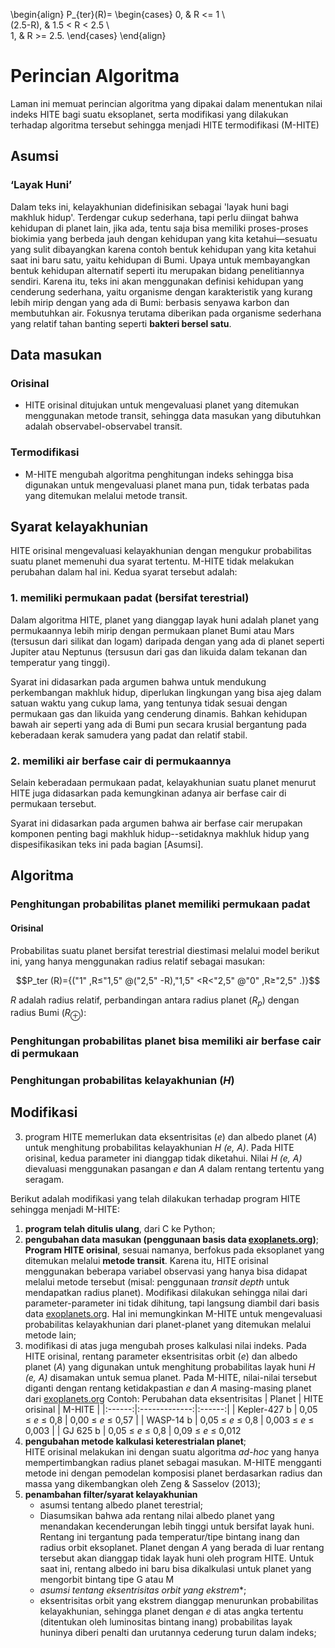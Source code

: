 \begin{align}
P_{ter}(R)=
\begin{cases}
0, & R <= 1 \\\
(2.5-R), & 1.5 < R < 2.5 \\\
1, & R >= 2.5.
\end{cases}
\end{align}

# Perincian Algoritma
Laman ini memuat perincian algoritma yang dipakai dalam menentukan nilai indeks HITE bagi suatu eksoplanet, serta modifikasi yang dilakukan terhadap algoritma tersebut sehingga menjadi HITE termodifikasi (M-HITE)

## Asumsi
### ‘Layak Huni’
Dalam teks ini, kelayakhunian didefinisikan sebagai 'layak huni bagi makhluk hidup'. Terdengar cukup sederhana, tapi perlu diingat bahwa kehidupan di planet lain, jika ada, tentu saja bisa memiliki proses-proses biokimia yang berbeda jauh dengan kehidupan yang kita ketahui—sesuatu yang sulit dibayangkan karena contoh bentuk kehidupan yang kita ketahui saat ini baru satu, yaitu kehidupan di Bumi. 
Upaya untuk membayangkan bentuk kehidupan alternatif seperti itu merupakan bidang penelitiannya sendiri. Karena itu, teks ini akan menggunakan definisi kehidupan yang cenderung sederhana, yaitu organisme dengan karakteristik yang kurang lebih mirip dengan yang ada di Bumi: berbasis senyawa karbon dan membutuhkan air. Fokusnya terutama diberikan pada organisme sederhana yang relatif tahan banting seperti **bakteri bersel satu**.

## Data masukan
### Orisinal
- HITE orisinal ditujukan untuk mengevaluasi planet yang ditemukan menggunakan metode transit, sehingga data masukan yang dibutuhkan adalah observabel-observabel transit.
### Termodifikasi
- M-HITE mengubah algoritma penghitungan indeks sehingga bisa digunakan untuk mengevaluasi planet mana pun, tidak terbatas pada yang ditemukan melalui metode transit. 
 
## Syarat kelayakhunian
HITE orisinal mengevaluasi kelayakhunian dengan mengukur probabilitas suatu planet memenuhi dua syarat tertentu. M-HITE tidak melakukan perubahan dalam hal ini. Kedua syarat tersebut adalah: 
### 1. memiliki permukaan padat (bersifat terestrial)
Dalam algoritma HITE, planet yang dianggap layak huni adalah planet yang permukaannya lebih mirip dengan permukaan planet Bumi atau Mars (tersusun dari silikat dan logam) daripada dengan yang ada di planet seperti Jupiter atau Neptunus (tersusun dari gas dan likuida dalam tekanan dan temperatur yang tinggi).

Syarat ini didasarkan pada argumen bahwa untuk mendukung perkembangan makhluk hidup, diperlukan lingkungan yang bisa ajeg dalam satuan waktu yang cukup lama, yang tentunya tidak sesuai dengan permukaan gas dan likuida yang cenderung dinamis. Bahkan kehidupan bawah air seperti yang ada di Bumi pun secara krusial bergantung pada keberadaan kerak samudera yang padat dan relatif stabil.

### 2. memiliki air berfase cair di permukaannya
Selain keberadaan permukaan padat, kelayakhunian suatu planet menurut HITE juga didasarkan pada kemungkinan adanya air berfase cair di permukaan tersebut.

Syarat ini didasarkan pada argumen bahwa air berfase cair merupakan komponen penting bagi makhluk hidup--setidaknya makhluk hidup yang dispesifikasikan teks ini pada bagian [Asumsi].

## Algoritma
### Penghitungan probabilitas planet memiliki permukaan padat
#### Orisinal
Probabilitas suatu planet bersifat terestrial diestimasi melalui model berikut ini, yang hanya menggunakan radius relatif sebagai masukan:

$$P_ter (R)={("1" ,R≤"1,5" @("2,5" -R),"1,5" <R<"2,5" @"0" ,R≥"2,5" .)}$$




$R$ adalah radius relatif, perbandingan antara radius planet $(R_p)$ dengan radius Bumi ($R_⊕$):

### Penghitungan probabilitas planet bisa memiliki air berfase cair di permukaan

### Penghitungan probabilitas kelayakhunian (*H*)




## Modifikasi

3) program HITE memerlukan data eksentrisitas (_e_) dan albedo planet (_A_) untuk menghitung probabilitas kelayakhunian _H (e, A)_. Pada HITE orisinal, kedua parameter ini dianggap tidak diketahui. Nilai _H (e, A)_ dievaluasi menggunakan pasangan _e_ dan _A_ dalam rentang tertentu yang seragam. 


Berikut adalah modifikasi yang telah dilakukan terhadap program HITE sehingga menjadi M-HITE:
1) **program telah ditulis ulang**, dari C ke Python;
2) **pengubahan data masukan (penggunaan basis data [exoplanets.org](https://www.exoplanets.org))**; **Program HITE orisinal**, sesuai namanya, berfokus pada eksoplanet yang ditemukan melalui **metode transit**. Karena itu, HITE orisinal menggunakan beberapa variabel observasi yang hanya bisa didapat melalui metode tersebut (misal: penggunaan *transit depth* untuk mendapatkan radius planet). Modifikasi dilakukan sehingga nilai dari parameter-parameter ini tidak dihitung, tapi langsung diambil dari basis data [exoplanets.org](https://www.exoplanets.org). Hal ini memungkinkan M-HITE untuk mengevaluasi probabilitas kelayakhunian dari planet-planet yang ditemukan melalui metode lain;
3) modifikasi di atas juga mengubah proses kalkulasi nilai indeks. Pada HITE orisinal, rentang parameter eksentrisitas orbit (_e_) dan albedo planet (_A_) yang digunakan untuk menghitung probabilitas layak huni _H (e, A)_  disamakan untuk semua planet. Pada M-HITE, nilai-nilai tersebut diganti dengan rentang ketidakpastian _e_ dan _A_ masing-masing planet dari [exoplanets.org](http://www.exoplanets.org)
Contoh: Perubahan data eksentrisitas
| Planet | HITE orisinal | M-HITE |
|:------:|:-------------:|:------:|
| Kepler-427 b | 0,05 ≤ _e_ ≤ 0,8 | 0,00 ≤ _e_ ≤ 0,57 |
| WASP-14 b | 0,05 ≤ _e_ ≤ 0,8 | 0,003 ≤ _e_ ≤ 0,003 |
| GJ 625 b | 0,05 ≤ _e_ ≤ 0,8 | 0,09 ≤ _e_ ≤ 0,012
4) **pengubahan metode kalkulasi keterestrialan planet**;  
		HITE orisinal melakukan ini dengan suatu algoritma _ad-hoc_ yang hanya mempertimbangkan radius planet sebagai masukan. M-HITE mengganti metode ini dengan pemodelan komposisi planet berdasarkan radius dan massa yang dikembangkan oleh Zeng & Sasselov (2013);
5) **penambahan filter/syarat kelayakhunian**
	- asumsi tentang albedo planet terestrial;
    - Diasumsikan bahwa ada rentang nilai albedo planet yang menandakan kecenderungan lebih tinggi untuk bersifat layak huni. Rentang ini tergantung pada temperatur/tipe bintang inang dan radius orbit eksoplanet. Planet dengan _A_ yang berada di luar rentang tersebut akan dianggap tidak layak huni oleh program HITE. Untuk saat ini, rentang albedo ini baru bisa dikalkulasi untuk planet yang mengorbit bintang tipe G atau M
	- *asumsi tentang eksentrisitas orbit yang ekstrem**;
    - eksentrisitas orbit yang ekstrem dianggap menurunkan probabilitas kelayakhunian, sehingga planet dengan _e_ di atas angka tertentu (ditentukan oleh luminositas bintang inang) probabilitas layak huninya diberi penalti dan urutannya cederung turun dalam indeks;